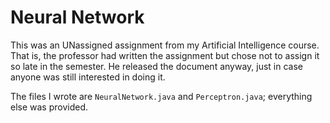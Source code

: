 # Neural Network
This was an UNassigned assignment from my Artificial Intelligence course. That is, the professor had written the assignment but chose not to assign it so late in the semester. He released the document anyway, just in case anyone was still interested in doing it.

The files I wrote are `NeuralNetwork.java` and `Perceptron.java`; everything else was provided.
